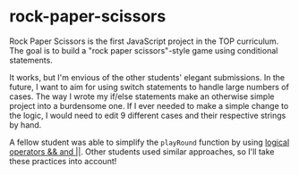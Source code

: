 # rock-paper-scissors

Rock Paper Scissors is the first JavaScript project in the TOP curriculum. The goal is to build a "rock paper scissors"-style game using conditional statements.

It works, but I'm envious of the other students' elegant submissions. In the future, I want to aim for using switch statements to handle large numbers of cases. The way I wrote my if/else statements make an otherwise simple project into a burdensome one. If I ever needed to make a simple change to the logic, I would need to edit 9 different cases and their respective strings by hand.

A fellow student was able to simplify the `playRound` function by using [logical operators && and ||](https://github.com/lookingcoolonavespa/rock-paper-scissors/blob/6362b85555060ca88aa2570a598e4c1209d821b6/app.js#L135). Other students used similar approaches, so I'll take these practices into account!